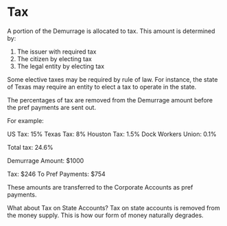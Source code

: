 # Tax

A portion of the Demurrage is allocated to tax.  This amount is determined by:

1. The issuer with required tax
2. The citizen by electing tax
3. The legal entity by electing tax

Some elective taxes may be required by rule of law.  For instance, the state of Texas may require an entity to elect a tax to operate in the state.

The percentages of tax are removed from the Demurrage amount before the pref payments are sent out.

For example:

US Tax: 15%
Texas Tax: 8%
Houston Tax: 1.5%
Dock Workers Union: 0.1%

Total tax: 24.6%

Demurrage Amount: $1000

Tax: $246
To Pref Payments: $754

These amounts are transferred to the Corporate Accounts as pref payments.

What about Tax on State Accounts?  Tax on state accounts is removed from the money supply.  This is how our form of money naturally degrades.
